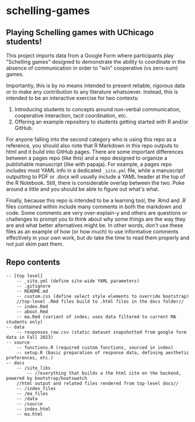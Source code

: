 # schelling-games

## Playing Schelling games with UChicago students!

This project imports data from a Google Form where participants play "Schelling games" designed to demonstrate the ability to coordinate in the absence of communication in order to "win" cooperative (vs zero-sum) games.

Importantly, this is by no means intended to present reliable, rigorous data or to make any contribution to any literature whatsoever. Instead, this is intended to be an interactive exercise for two contexts:

1. Introducing students to concepts around non-verbal communication, cooperative interaction, tacit coordination, etc.
2. Offering an example repository to students getting started with R and/or GitHub.

For anyone falling into the second category who is using this repo as a reference, you should also note that R Markdown in this repo outputs to html and it build into GitHub pages. There are some important differences between a pages repo (like this) and a repo designed to organize a publishable manuscript (like with papaja). For example, a pages repo includes most YAML info in a dedicated `_site.yml` file, while a manuscript outputting to PDF or .docx will usually include a YAML header at the top of the R Notebook. Still, there is considerable overlap between the two. Poke around a little and you should be able to figure out what's what.

Finally, because this repo is intended to be a learning tool, the .Rmd and .R files contained within include many comments in both the markdown and code. Some comments are very over-explain-y and others are questions or challenges to prompt you to think about why some things are the way they are and what better alternatives might be. In other words, *don't* use these files as an example of how (or how much) to use informative comments effectively in your own work, but *do* take the time to read them properly and not just skim past them.

## Repo contents


```
-- [top level]
    -- _site.yml (define site-wide YAML parameters)    
    -- .gitignore
    -- README.md
    -- custom.css (define select style elements to override bootstrap)
    //top-level .Rmd files build to .html files in the docs folder//
    -- index.Rmd
    -- about.Rmd
    -- ma.Rmd (variant of index; uses data filtered to current MA students only)
-- data
    -- responses_raw.csv (static dataset snapshotted from google form data in Fall 2023)
-- source
    -- functions.R (required custom functions, sourced in index)
    -- setup.R (basic preparation of response data, defining aesthetic preferences, etc.) 
-- docs
    -- /site_libs
        -- //everything that builds a the html site on the backend, powered by bootstrap/bootswatch
    //html output and related files rendered from top-level docs//
    -- /index_files
    -- /ma_files
    -- /data
    -- /source
    -- index.html
    -- ma.html
```
